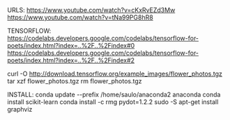 URLS:
https://www.youtube.com/watch?v=cKxRvEZd3Mw
https://www.youtube.com/watch?v=tNa99PG8hR8

TENSORFLOW:
https://codelabs.developers.google.com/codelabs/tensorflow-for-poets/index.html?index=..%2F..%2Findex#0
https://codelabs.developers.google.com/codelabs/tensorflow-for-poets/index.html?index=..%2F..%2Findex#2

curl -O http://download.tensorflow.org/example_images/flower_photos.tgz
tar xzf flower_photos.tgz
rm flower_photos.tgz

INSTALL:
conda update --prefix /home/saulo/anaconda2 anaconda
conda install scikit-learn
conda install -c rmg pydot=1.2.2
sudo -S apt-get install graphviz
